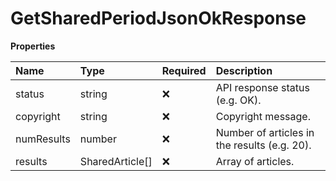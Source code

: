 # GetSharedPeriodJsonOkResponse

**Properties**

| Name       | Type            | Required | Description                                  |
| :--------- | :-------------- | :------- | :------------------------------------------- |
| status     | string          | ❌       | API response status (e.g. OK).               |
| copyright  | string          | ❌       | Copyright message.                           |
| numResults | number          | ❌       | Number of articles in the results (e.g. 20). |
| results    | SharedArticle[] | ❌       | Array of articles.                           |
